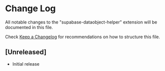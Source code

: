 # Change Log

All notable changes to the "supabase-dataobject-helper" extension will be documented in this file.

Check [Keep a Changelog](http://keepachangelog.com/) for recommendations on how to structure this file.

## [Unreleased]

- Initial release